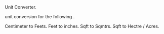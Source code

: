 Unit Converter.

unit conversion for the following .

Centimeter to Feets.
Feet to inches.
Sqft to Sqmtrs.
Sqft to Hectre / Acres.
